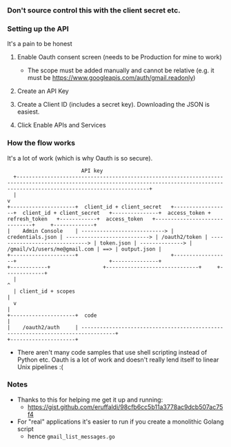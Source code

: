### Don't source control this with the client secret etc.

### Setting up the API

It's a pain to be honest

1) Enable Oauth consent screen (needs to be Production for mine to work)
   * The scope must be added manually and cannot be relative (e.g. it must be https://www.googleapis.com/auth/gmail.readonly)

2) Create an API Key

3) Create a Client ID (includes a secret key). Downloading the JSON is easiest.

4) Click Enable APIs and Services

### How the flow works

It's a lot of work (which is why Oauth is so secure).



```
                        API key
  +---------------------------------------------------------------------------------------------------------------------------------------------------------------------------------------+
  |                                                                                                                                                                                       v
+---------------------+  client_id + client_secret   +------------------+  client_id + client_secret   +---------------+  access_token + refresh_token   +------------+  access_token   +------------------------------+     +-------------+
|    Admin Console    | ---------------------------> | credentials.json | ---------------------------> | /oauth2/token | ------------------------------> | token.json | --------------> | /gmail/v1/users/me@gmail.com | ==> | output.json |
+---------------------+                              +------------------+                              +---------------+                                 +------------+                 +------------------------------+     +-------------+
  |                                                                                                      ^
  | client_id + scopes                                                                                   |
  v                                                                                                      |
+---------------------+  code                                                                            |
|    /oauth2/auth     | ---------------------------------------------------------------------------------+
+---------------------+

```

* There aren't many code samples that use shell scripting instead of Python etc. Oauth is a lot of work and doesn't really lend itself to linear Unix pipelines :(

### Notes

* Thanks to this for helping me get it up and running:
   * https://gist.github.com/eruffaldi/98cfb6cc5b11a3778ac9dcb507ac75f4
* For "real" applications it's easier to run if you create a monolithic Golang script
   * hence `gmail_list_messages.go`